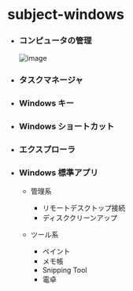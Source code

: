 # subject-windows

- ### コンピュータの管理
  ![image](https://github.com/winofsql/subject-windows/assets/1501327/61a3d33e-290f-4dd8-a80b-2ea1cab348f9)

- ### タスクマネージャ


- ### Windows キー

- ### Windows ショートカット

- ### エクスプローラ

- ### Windows 標準アプリ
  - 管理系
    - リモートデスクトップ接続
    - ディスククリーンアップ
 
  - ツール系 
    - ペイント
    - メモ帳
    - Snipping Tool
    - 電卓
